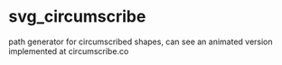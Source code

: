 svg_circumscribe
================

path generator for circumscribed shapes, can see an animated version implemented at circumscribe.co
